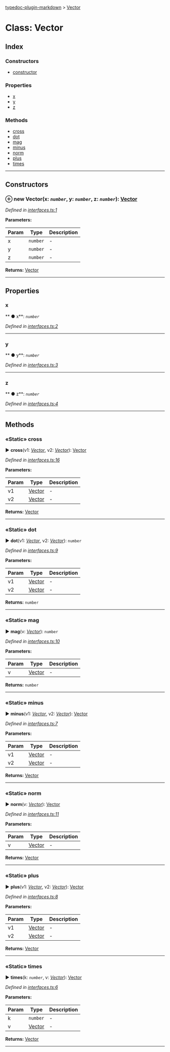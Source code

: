 [typedoc-plugin-markdown](../README.md) > [Vector](../classes/vector.md)



# Class: Vector

## Index

### Constructors

* [constructor](vector.md#markdown-header-constructor)


### Properties

* [x](vector.md#markdown-header-x)
* [y](vector.md#markdown-header-y)
* [z](vector.md#markdown-header-z)


### Methods

* [cross](vector.md#markdown-header-static-cross)
* [dot](vector.md#markdown-header-static-dot)
* [mag](vector.md#markdown-header-static-mag)
* [minus](vector.md#markdown-header-static-minus)
* [norm](vector.md#markdown-header-static-norm)
* [plus](vector.md#markdown-header-static-plus)
* [times](vector.md#markdown-header-static-times)



---
## Constructors



### ⊕ **new Vector**(x: *`number`*, y: *`number`*, z: *`number`*): [Vector](vector.md)



*Defined in [interfaces.ts:1](https://bitbucket.org/owner/repository_name/src/master/src/interfaces.ts?fileviewer&amp;#x3D;file-view-default#interfaces.ts-1)*



**Parameters:**

| Param  | Type                | Description  |
| ------ | ------------------- | ------------ |
| x | `number` | - |
| y | `number` | - |
| z | `number` | - |





**Returns:** [Vector](vector.md)

---


## Properties


###  x

** ●  x**:  *`number`* 

*Defined in [interfaces.ts:2](https://bitbucket.org/owner/repository_name/src/master/src/interfaces.ts?fileviewer&amp;#x3D;file-view-default#interfaces.ts-2)*





___



###  y

** ●  y**:  *`number`* 

*Defined in [interfaces.ts:3](https://bitbucket.org/owner/repository_name/src/master/src/interfaces.ts?fileviewer&amp;#x3D;file-view-default#interfaces.ts-3)*





___



###  z

** ●  z**:  *`number`* 

*Defined in [interfaces.ts:4](https://bitbucket.org/owner/repository_name/src/master/src/interfaces.ts?fileviewer&amp;#x3D;file-view-default#interfaces.ts-4)*





___


## Methods


### «Static» cross

► **cross**(v1: *[Vector](vector.md)*, v2: *[Vector](vector.md)*): [Vector](vector.md)




*Defined in [interfaces.ts:16](https://bitbucket.org/owner/repository_name/src/master/src/interfaces.ts?fileviewer&amp;#x3D;file-view-default#interfaces.ts-16)*



**Parameters:**

| Param  | Type                | Description  |
| ------ | ------------------- | ------------ |
| v1 | [Vector](vector.md) | - |
| v2 | [Vector](vector.md) | - |





**Returns:** [Vector](vector.md)





___



### «Static» dot

► **dot**(v1: *[Vector](vector.md)*, v2: *[Vector](vector.md)*): `number`




*Defined in [interfaces.ts:9](https://bitbucket.org/owner/repository_name/src/master/src/interfaces.ts?fileviewer&amp;#x3D;file-view-default#interfaces.ts-9)*



**Parameters:**

| Param  | Type                | Description  |
| ------ | ------------------- | ------------ |
| v1 | [Vector](vector.md) | - |
| v2 | [Vector](vector.md) | - |





**Returns:** `number`





___



### «Static» mag

► **mag**(v: *[Vector](vector.md)*): `number`




*Defined in [interfaces.ts:10](https://bitbucket.org/owner/repository_name/src/master/src/interfaces.ts?fileviewer&amp;#x3D;file-view-default#interfaces.ts-10)*



**Parameters:**

| Param  | Type                | Description  |
| ------ | ------------------- | ------------ |
| v | [Vector](vector.md) | - |





**Returns:** `number`





___



### «Static» minus

► **minus**(v1: *[Vector](vector.md)*, v2: *[Vector](vector.md)*): [Vector](vector.md)




*Defined in [interfaces.ts:7](https://bitbucket.org/owner/repository_name/src/master/src/interfaces.ts?fileviewer&amp;#x3D;file-view-default#interfaces.ts-7)*



**Parameters:**

| Param  | Type                | Description  |
| ------ | ------------------- | ------------ |
| v1 | [Vector](vector.md) | - |
| v2 | [Vector](vector.md) | - |





**Returns:** [Vector](vector.md)





___



### «Static» norm

► **norm**(v: *[Vector](vector.md)*): [Vector](vector.md)




*Defined in [interfaces.ts:11](https://bitbucket.org/owner/repository_name/src/master/src/interfaces.ts?fileviewer&amp;#x3D;file-view-default#interfaces.ts-11)*



**Parameters:**

| Param  | Type                | Description  |
| ------ | ------------------- | ------------ |
| v | [Vector](vector.md) | - |





**Returns:** [Vector](vector.md)





___



### «Static» plus

► **plus**(v1: *[Vector](vector.md)*, v2: *[Vector](vector.md)*): [Vector](vector.md)




*Defined in [interfaces.ts:8](https://bitbucket.org/owner/repository_name/src/master/src/interfaces.ts?fileviewer&amp;#x3D;file-view-default#interfaces.ts-8)*



**Parameters:**

| Param  | Type                | Description  |
| ------ | ------------------- | ------------ |
| v1 | [Vector](vector.md) | - |
| v2 | [Vector](vector.md) | - |





**Returns:** [Vector](vector.md)





___



### «Static» times

► **times**(k: *`number`*, v: *[Vector](vector.md)*): [Vector](vector.md)




*Defined in [interfaces.ts:6](https://bitbucket.org/owner/repository_name/src/master/src/interfaces.ts?fileviewer&amp;#x3D;file-view-default#interfaces.ts-6)*



**Parameters:**

| Param  | Type                | Description  |
| ------ | ------------------- | ------------ |
| k | `number` | - |
| v | [Vector](vector.md) | - |





**Returns:** [Vector](vector.md)





___


